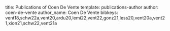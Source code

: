 title: Publications of Coen De Vente
template: publications-author
author: coen-de-vente
author_name: Coen De Vente
bibkeys: vent18,schw22a,vent20,ardu20,lemi22,vent22,gonz21,less20,vent20a,vent21,xion21,schw22,vent21a